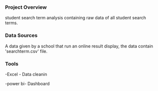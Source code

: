 


### Project Overview
student search term analysis containing raw data of all student search terms.

### Data Sources
A data given by a school that run an online result display, the data contain 'searchterm.csv' file.

### Tools
-Excel - Data cleanin

-power bi- Dashboard



  
